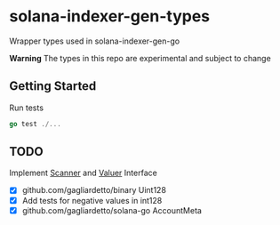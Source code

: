 # solana-indexer-gen-types

Wrapper types used in solana-indexer-gen-go

**Warning** The types in this repo are experimental and subject to change

## Getting Started

Run tests

```go
go test ./...
```

## TODO

Implement [Scanner](<(https://pkg.go.dev/database/sql/?tab=doc#Scanner)>) and [Valuer](https://pkg.go.dev/database/sql/driver#Valuer) Interface

- [x] github.com/gagliardetto/binary Uint128
- [x] Add tests for negative values in int128
- [x] github.com/gagliardetto/solana-go AccountMeta
